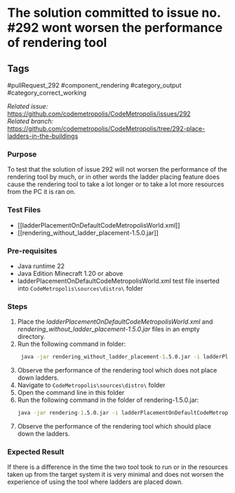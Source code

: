 # The solution committed to issue no. #292 wont worsen the performance of rendering tool

## Tags
#pullRequest_292 #component_rendering #category_output #category_correct_working

_Related issue:_ https://github.com/codemetropolis/CodeMetropolis/issues/292 <br>
_Related branch:_ https://github.com/codemetropolis/CodeMetropolis/tree/292-place-ladders-in-the-buildings

### Purpose
To test that the solution of issue 292 will not worsen the performance of the rendering tool by much, or in other words the ladder placing feature does cause the rendering tool to take a lot longer or to take a lot more resources from the PC it is ran on.

### Test Files
- [[ladderPlacementOnDefaultCodeMetropolisWorld.xml]]
- [[rendering_without_ladder_placement-1.5.0.jar]]

### Pre-requisites
- Java runtime 22
- Java Edition Minecraft 1.20 or above
- ladderPlacementOnDefaultCodeMetropolisWorld.xml test file inserted into `CodeMetropolis\sources\distro\` folder

### Steps
1. Place the *ladderPlacementOnDefaultCodeMetropolisWorld.xml* and *rendering_without_ladder_placement-1.5.0.jar* files in an empty directory.
2. Run the following command in folder:
   ```cmd
	java -jar rendering_without_ladder_placement-1.5.0.jar -i ladderPlacementOnDefaultCodeMetropolisWorld.xml -world world 
	```
3. Observe the performance of the rendering tool which does not place down ladders.
4. Navigate to `CodeMetropolis\sources\distro\` folder
5. Open the command line in this folder
6. Run the following command in the folder of rendering-1.5.0.jar:
    ```cmd
	java -jar rendering-1.5.0.jar -i ladderPlacementOnDefaultCodeMetropolisWorld.xml -world world 
	```
7. Observe the performance of the rendering tool which should place down the ladders.

### Expected Result
If there is a difference in the time the two tool took to run or in the resources taken up from the target system it is very minimal and does not worsen the experience of using the tool where ladders are placed down.
